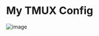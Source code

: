 # My TMUX Config
![image](![image](https://github.com/user-attachments/assets/9709ef60-26a2-4aa9-a835-31af402a3543)
)



